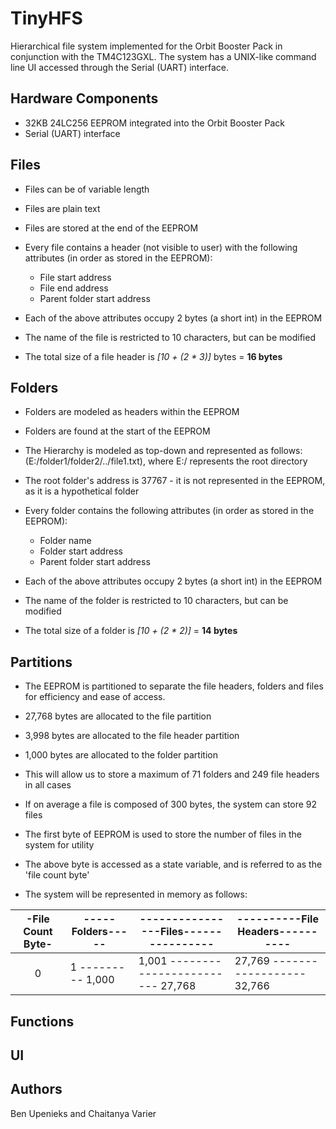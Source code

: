 # TinyHFS
Hierarchical file system implemented for the Orbit Booster Pack in conjunction with the TM4C123GXL. The system has a UNIX-like command line UI accessed through the Serial (UART) interface. 

## Hardware Components

* 32KB 24LC256 EEPROM integrated into the Orbit Booster Pack
* Serial (UART) interface

## Files

* Files can be of variable length
* Files are plain text
* Files are stored at the end of the EEPROM
* Every file contains a header (not visible to user) with the following attributes (in order as stored in the EEPROM):

   * File start address
   * File end address
   * Parent folder start address

* Each of the above attributes occupy 2 bytes (a short int) in the EEPROM
* The name of the file is restricted to 10 characters, but can be modified
* The total size of a file header is <i>[10 + (2 * 3)]</i> bytes = <b>16 bytes</b>

## Folders

* Folders are modeled as headers within the EEPROM
* Folders are found at the start of the EEPROM
* The Hierarchy is modeled as top-down and represented as follows: (E:/folder1/folder2/../file1.txt), where E:/ represents the root directory
* The root folder's address is 37767 - it is not represented in the EEPROM, as it is a hypothetical folder
* Every folder contains the following attributes (in order as stored in the EEPROM):

  * Folder name
  * Folder start address
  * Parent folder start address

* Each of the above attributes occupy 2 bytes (a short int) in the EEPROM
* The name of the folder is restricted to 10 characters, but can be modified
* The total size of a folder is <i>[10 + (2 * 2)]</i> = <b>14 bytes</b>

## Partitions

* The EEPROM is partitioned to separate the file headers, folders and files for efficiency and ease of access.
* 27,768 bytes are allocated to the file partition 
* 3,998 bytes are allocated to the file header partition
* 1,000 bytes are allocated to the folder partition
* This will allow us to store a maximum of 71 folders and 249 file headers in all cases
* If on average a file is composed of 300 bytes, the system can store 92 files

* The first byte of EEPROM is used to store the number of files in the system for utility
* The above byte is accessed as a state variable, and is referred to as the 'file count byte'

* The system will be represented in memory as follows:

 -File Count Byte-| -----Folders----- | ----------------Files---------------- | ----------File Headers----------
 :---------------:| ----------------- | ------------------------------------- | -------------------------------- 
        0         | 1 --------- 1,000 | 1,001 ------------------------ 27,768 | 27,769 ------------------ 32,766 

## Functions

## UI

## Authors

Ben Upenieks and Chaitanya Varier
